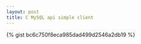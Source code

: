 ```yaml
---
layout: post
title: C MySQL api simple client
---
```


{% gist bc6c750f8eca985dad499d2546a2db19 %}

